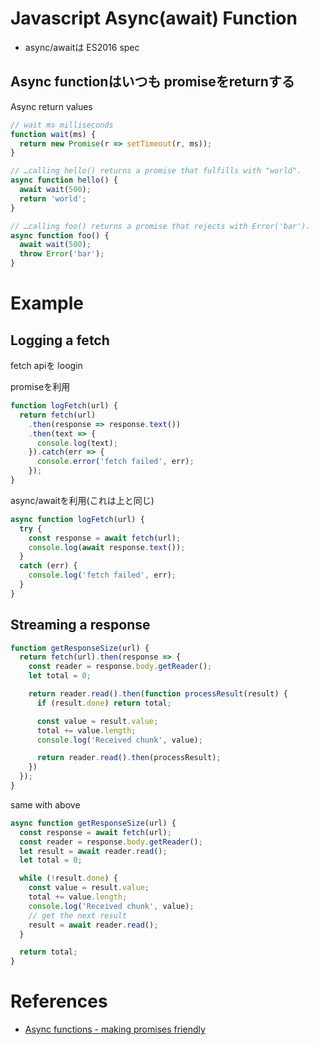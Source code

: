 Javascript Async(await) Function
=========================

* async/awaitは ES2016 spec

## Async functionはいつも promiseをreturnする

Async return values

```js
// wait ms milliseconds
function wait(ms) {
  return new Promise(r => setTimeout(r, ms));
}

// …calling hello() returns a promise that fulfills with "world".
async function hello() {
  await wait(500);
  return 'world';
}

// …calling foo() returns a promise that rejects with Error('bar').
async function foo() {
  await wait(500);
  throw Error('bar');
}
```

# Example

## Logging a fetch

fetch apiを loogin

promiseを利用

```js
function logFetch(url) {
  return fetch(url)
    .then(response => response.text())
    .then(text => {
      console.log(text);
    }).catch(err => {
      console.error('fetch failed', err);
    });
}
```
async/awaitを利用(これは上と同じ)

```js
async function logFetch(url) {
  try {
    const response = await fetch(url);
    console.log(await response.text());
  }
  catch (err) {
    console.log('fetch failed', err);
  }
}
```

## Streaming a response

```js
function getResponseSize(url) {
  return fetch(url).then(response => {
    const reader = response.body.getReader();
    let total = 0;

    return reader.read().then(function processResult(result) {
      if (result.done) return total;

      const value = result.value;
      total += value.length;
      console.log('Received chunk', value);

      return reader.read().then(processResult);
    })
  });
}
```

same with above

```js
async function getResponseSize(url) {
  const response = await fetch(url);
  const reader = response.body.getReader();
  let result = await reader.read();
  let total = 0;

  while (!result.done) {
    const value = result.value;
    total += value.length;
    console.log('Received chunk', value);
    // get the next result
    result = await reader.read();
  }

  return total;
}
```

# References

+ [Async functions - making promises friendly](https://developers.google.com/web/fundamentals/getting-started/primers/async-functions)
